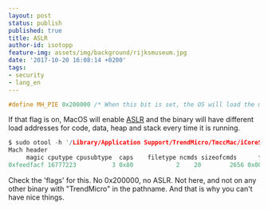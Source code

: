 ```yaml
---
layout: post
status: publish
published: true
title: ASLR
author-id: isotopp
feature-img: assets/img/background/rijksmuseum.jpg
date: '2017-10-20 16:08:14 +0200'
tags:
- security
- lang_en
---
```

```c
#define MH_PIE 0x200000 /* When this bit is set, the OS will load the main executable at a random address. Only used in MH_EXECUTE filetypes. */
```

If that flag is on, MacOS will enable
[ASLR](https://de.wikipedia.org/wiki/Address_Space_Layout_Randomization) and
the binary will have different load addresses for code, data, heap and stack
every time it is running.

```c
$ sudo otool -h '/Library/Application Support/TrendMicro/TmccMac/iCoreService_tmsm'
Mach header
     magic cputype cpusubtype  caps    filetype ncmds sizeofcmds      flags
0xfeedfacf 16777223          3 0x80            2    20        2656 0x00018085
```

Check the 'flags' for this. No 0x200000, no ASLR. Not here, and not on any
other binary with "TrendMicro" in the pathname. And that is why you can't
have nice things.
